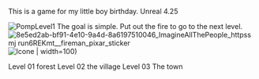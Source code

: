 This is a game for my little boy birthday.
Unreal 4.25

![PompLevel1](https://user-images.githubusercontent.com/22080463/187120682-d5dfa847-1520-4468-a2a5-d9ca09f20fd5.gif)
The goal is simple. Put out the fire to go to the next level.
![8e5ed2ab-bf91-4e10-9a4d-8a6197510046_ImagineAllThePeople_httpss mj run6REKmt__fireman_pixar_sticker](https://user-images.githubusercontent.com/22080463/187121215-cc1c4868-65a2-4e5b-87f2-7268c045ea79.png)
![Icone](https://user-images.githubusercontent.com/22080463/187121227-e9a264c4-b9b3-4621-b3eb-36897165303c.PNG) | width=100)

Level 01 forest
Level 02 the village
Level 03 The town
